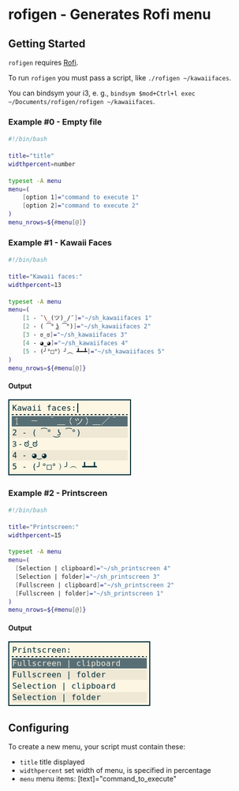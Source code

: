 # rofigen - Generates Rofi menu

## Getting Started

`rofigen` requires [Rofi](https://github.com/DaveDavenport/rofi).

To run `rofigen` you must pass a script, like `./rofigen ~/kawaiifaces`.

You can bindsym your i3, e. g., `bindsym $mod+Ctrl+l exec ~/Documents/rofigen/rofigen ~/kawaiifaces`.

### Example #0 - Empty file

```bash
#!/bin/bash

title="title"
widthpercent=number

typeset -A menu
menu=(
    [option 1]="command to execute 1"
    [option 2]="command to execute 2"
)
menu_nrows=${#menu[@]}
```


### Example #1 - Kawaii Faces

```bash
#!/bin/bash

title="Kawaii faces:"
widthpercent=13

typeset -A menu
menu=(
    [1 - ¯\_(ツ)_/¯]="~/sh_kawaiifaces 1"
    [2 - ( ͡° ͜ʖ ͡°)]="~/sh_kawaiifaces 2"
    [3 - ಠ_ಠ]="~/sh_kawaiifaces 3"
    [4 - ◕‿◕]="~/sh_kawaiifaces 4"
    [5 - (╯°□°）╯︵ ┻━┻]="~/sh_kawaiifaces 5"
)
menu_nrows=${#menu[@]}
```

#### Output

![Menu-kawaii](images/example1-1.png)

### Example #2 - Printscreen

```bash
#!/bin/bash

title="Printscreen:"
widthpercent=15

typeset -A menu
menu=(
  [Selection | clipboard]="~/sh_printscreen 4"
  [Selection | folder]="~/sh_printscreen 3"
  [Fullscreen | clipboard]="~/sh_printscreen 2"
  [Fullscreen | folder]="~/sh_printscreen 1"
)
menu_nrows=${#menu[@]}
```

#### Output

![Menu-print](images/example2-1.png)

## Configuring

To create a new menu, your script must contain these:

- `title` title displayed
- `widthpercent` set width of menu, is specified in percentage
- `menu` menu items: [text]="command_to_execute"

